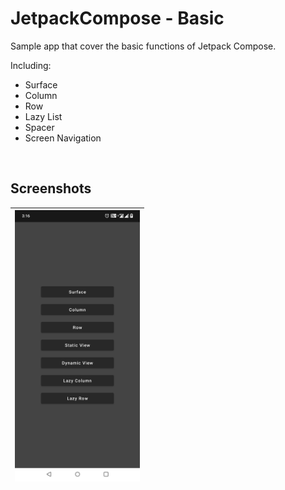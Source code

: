 # JetpackCompose - Basic

Sample app that cover the basic functions of Jetpack Compose.
<br/>

Including:
* Surface
* Column
* Row
* Lazy List
* Spacer
* Screen Navigation

<br/>

## Screenshots
|<img src="screenshots/screen_1.jpg" width=200/>|
|:----:|